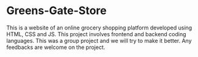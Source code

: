 # Greens-Gate-Store
This is a website of an online grocery shopping platform developed using HTML, CSS and JS. This project involves frontend and backend coding languages. This was a group project and we will try to make it better. Any feedbacks are welcome on the project. 


